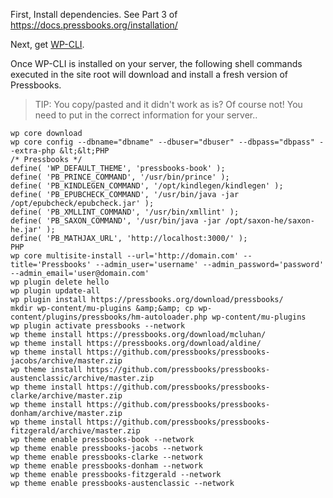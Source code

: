 First, Install dependencies. See Part 3 of https://docs.pressbooks.org/installation/

Next, get [WP-CLI][1].

Once WP-CLI is installed on your server, the following shell commands executed in the site root will download and install a fresh version of Pressbooks. 

> TIP: You copy/pasted and it didn't work as is? Of course not! You need to put in the correct information for your server..

    wp core download
    wp core config --dbname="dbname" --dbuser="dbuser" --dbpass="dbpass" --extra-php &lt;&lt;PHP
    /* Pressbooks */
    define( 'WP_DEFAULT_THEME', 'pressbooks-book' );
    define( 'PB_PRINCE_COMMAND', '/usr/bin/prince' );
    define( 'PB_KINDLEGEN_COMMAND', '/opt/kindlegen/kindlegen' );
    define( 'PB_EPUBCHECK_COMMAND', '/usr/bin/java -jar /opt/epubcheck/epubcheck.jar' );
    define( 'PB_XMLLINT_COMMAND', '/usr/bin/xmllint' );
    define( 'PB_SAXON_COMMAND', '/usr/bin/java -jar /opt/saxon-he/saxon-he.jar' );
    define( 'PB_MATHJAX_URL', 'http://localhost:3000/' );
    PHP
    wp core multisite-install --url='http://domain.com' --title='Pressbooks' --admin_user='username' --admin_password='password' --admin_email='user@domain.com'
    wp plugin delete hello
    wp plugin update-all
    wp plugin install https://pressbooks.org/download/pressbooks/
    mkdir wp-content/mu-plugins &amp;&amp; cp wp-content/plugins/pressbooks/hm-autoloader.php wp-content/mu-plugins
    wp plugin activate pressbooks --network
    wp theme install https://pressbooks.org/download/mcluhan/
    wp theme install https://pressbooks.org/download/aldine/
    wp theme install https://github.com/pressbooks/pressbooks-jacobs/archive/master.zip
    wp theme install https://github.com/pressbooks/pressbooks-austenclassic/archive/master.zip
    wp theme install https://github.com/pressbooks/pressbooks-clarke/archive/master.zip
    wp theme install https://github.com/pressbooks/pressbooks-donham/archive/master.zip
    wp theme install https://github.com/pressbooks/pressbooks-fitzgerald/archive/master.zip
    wp theme enable pressbooks-book --network
    wp theme enable pressbooks-jacobs --network
    wp theme enable pressbooks-clarke --network
    wp theme enable pressbooks-donham --network
    wp theme enable pressbooks-fitzgerald --network
    wp theme enable pressbooks-austenclassic --network


 [1]: https://wp-cli.org/

